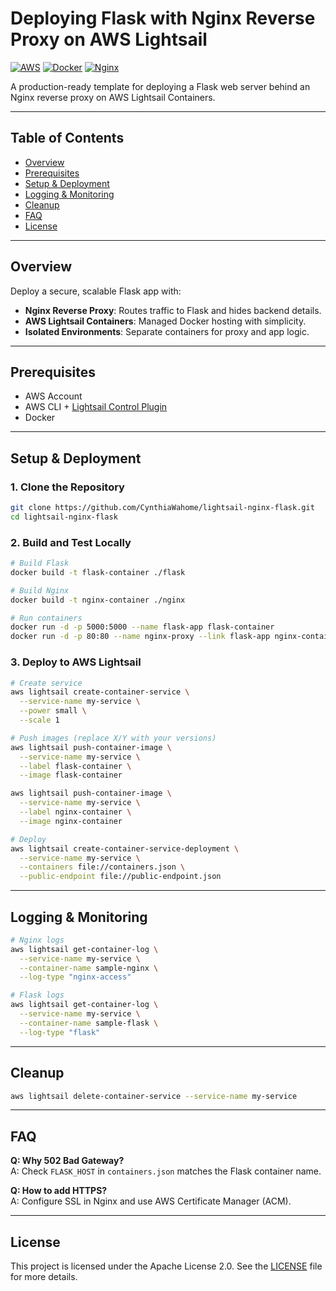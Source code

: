 # Deploying Flask with Nginx Reverse Proxy on AWS Lightsail

[![AWS](https://img.shields.io/badge/AWS-Lightsail-orange?logo=amazon-aws)](https://aws.amazon.com/lightsail/)
[![Docker](https://img.shields.io/badge/Docker-Containers-blue?logo=docker)](https://www.docker.com/)
[![Nginx](https://img.shields.io/badge/Server-Nginx-brightgreen?logo=nginx)](https://nginx.org/)

A production-ready template for deploying a Flask web server behind an Nginx reverse proxy on AWS Lightsail Containers.

---

## Table of Contents
- [Overview](#overview)
- [Prerequisites](#prerequisites)
- [Setup & Deployment](#setup--deployment)
- [Logging & Monitoring](#logging--monitoring)
- [Cleanup](#cleanup)
- [FAQ](#faq)
- [License](#license)

---

## Overview
Deploy a secure, scalable Flask app with:
- **Nginx Reverse Proxy**: Routes traffic to Flask and hides backend details.
- **AWS Lightsail Containers**: Managed Docker hosting with simplicity.
- **Isolated Environments**: Separate containers for proxy and app logic.

---

## Prerequisites
- AWS Account
- AWS CLI + [Lightsail Control Plugin](https://lightsail.aws.amazon.com/ls/docs/en_us/articles/amazon-lightsail-install-software)
- Docker

---

## Setup & Deployment

### 1. Clone the Repository
```bash
git clone https://github.com/CynthiaWahome/lightsail-nginx-flask.git
cd lightsail-nginx-flask
```

### 2. Build and Test Locally
```bash
# Build Flask
docker build -t flask-container ./flask

# Build Nginx
docker build -t nginx-container ./nginx

# Run containers
docker run -d -p 5000:5000 --name flask-app flask-container
docker run -d -p 80:80 --name nginx-proxy --link flask-app nginx-container
```

### 3. Deploy to AWS Lightsail
```bash
# Create service
aws lightsail create-container-service \
  --service-name my-service \
  --power small \
  --scale 1

# Push images (replace X/Y with your versions)
aws lightsail push-container-image \
  --service-name my-service \
  --label flask-container \
  --image flask-container

aws lightsail push-container-image \
  --service-name my-service \
  --label nginx-container \
  --image nginx-container

# Deploy
aws lightsail create-container-service-deployment \
  --service-name my-service \
  --containers file://containers.json \
  --public-endpoint file://public-endpoint.json
```

---

## Logging & Monitoring
```bash
# Nginx logs
aws lightsail get-container-log \
  --service-name my-service \
  --container-name sample-nginx \
  --log-type "nginx-access"

# Flask logs
aws lightsail get-container-log \
  --service-name my-service \
  --container-name sample-flask \
  --log-type "flask"
```

---

## Cleanup
```bash
aws lightsail delete-container-service --service-name my-service
```

---

## FAQ
**Q: Why 502 Bad Gateway?**  
A: Check `FLASK_HOST` in `containers.json` matches the Flask container name.

**Q: How to add HTTPS?**  
A: Configure SSL in Nginx and use AWS Certificate Manager (ACM).

---

## License

This project is licensed under the Apache License 2.0. See the [LICENSE](LICENSE) file for more details.
